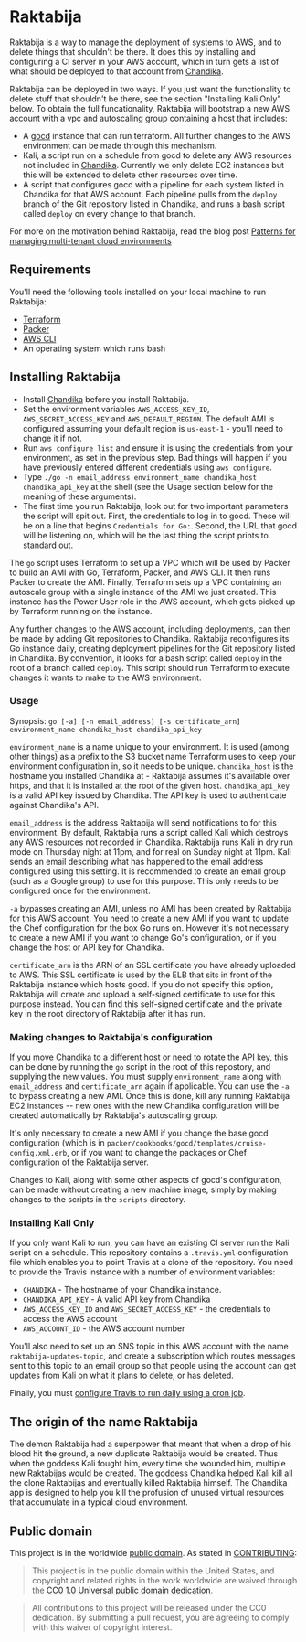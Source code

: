 # Raktabija

Raktabija is a way to manage the deployment of systems to AWS, and to delete things that shouldn't be there. It does this by installing and configuring a CI server in your AWS account, which in turn gets a list of what should be deployed to that account from [Chandika](https://github.com/18F/chandika).

Raktabija can be deployed in two ways. If you just want the functionality to delete stuff that shouldn't be there, see the section "Installing Kali Only" below. To obtain the full funcationality, Raktabija will bootstrap a new AWS account with a vpc and autoscaling group containing a host that includes:

* A [gocd](https://www.go.cd/) instance that can run terraform. All further changes to the AWS environment can be made through this mechanism.
* Kali, a script run on a schedule from gocd to delete any AWS resources not included in [Chandika](https://github.com/18F/chandika). Currently we only delete EC2 instances but this will be extended to delete other resources over time.
* A script that configures gocd with a pipeline for each system listed in Chandika for that AWS account. Each pipeline pulls from the `deploy` branch of the Git repository listed in Chandika, and runs a bash script called `deploy` on every change to that branch.

For more on the motivation behind Raktabija, read the blog post [Patterns for managing multi-tenant cloud environments](https://18f.gsa.gov/2016/08/10/patterns-for-managing-multi-tenant-cloud-environments/)

## Requirements

You'll need the following tools installed on your local machine to run Raktabija:

* [Terraform](https://www.terraform.io/)
* [Packer](https://www.packer.io/)
* [AWS CLI](https://aws.amazon.com/cli/)
* An operating system which runs bash

## Installing Raktabija

* Install [Chandika](https://github.com/18F/chandika) before you install Raktabija.
* Set the environment variables `AWS_ACCESS_KEY_ID`, `AWS_SECRET_ACCESS_KEY` and `AWS_DEFAULT_REGION`. The default AMI is configured assuming your default region is `us-east-1` - you'll need to change it if not.
* Run `aws configure list` and ensure it is using the credentials from your environment, as set in the previous step. Bad things will happen if you have previously entered different credentials using `aws configure`.
* Type `./go -n email_address environment_name chandika_host chandika_api_key` at the shell (see the Usage section below for the meaning of these arguments).
* The first time you run Raktabija, look out for two important parameters the script will spit out. First, the credentials to log in to gocd. These will be on a line that begins `Credentials for Go:`. Second, the URL that gocd will be listening on, which will be the last thing the script prints to standard out.

The `go` script uses Terraform to set up a VPC which will be used by Packer to build an AMI with Go, Terraform, Packer, and AWS CLI. It then runs Packer to create the AMI. Finally, Terraform sets up a VPC containing an autoscale group with a single instance of the AMI we just created. This instance has the Power User role in the AWS account, which gets picked up by Terraform running on the instance.

Any further changes to the AWS account, including deployments, can then be made by adding Git repositories to Chandika. Raktabija reconfigures its Go instance daily, creating deployment pipelines for the Git repository listed in Chandika. By convention, it looks for a bash script called `deploy` in the root of a branch called `deploy`. This script should run Terraform to execute changes it wants to make to the AWS environment.

### Usage

Synopsis: `go [-a] [-n email_address] [-s certificate_arn] environment_name chandika_host chandika_api_key`

`environment_name` is a name unique to your environment. It is used (among other things) as a prefix to the S3 bucket name Terraform uses to keep your environment configuration in, so it needs to be unique. `chandika_host` is the hostname you installed Chandika at - Raktabija assumes it's available over https, and that it is installed at the root of the given host.
`chandika_api_key` is a valid API key issued by Chandika. The API key is used to authenticate against Chandika's API.

`email_address` is the address Raktabija will send notifications to for this environment. By default, Raktabija runs a script called Kali which destroys any AWS resources not recorded in Chandika. Raktabija runs Kali in dry run mode on Thursday night at 11pm, and for real on Sunday night at 11pm. Kali sends an email describing what has happened to the email address configured using this setting. It is recommended to create an email group (such as a Google group) to use for this purpose. This only needs to be configured once for the environment.

`-a` bypasses creating an AMI, unless no AMI has been created by Raktabija for this AWS account. You need to create a new AMI if you want to update the Chef configuration for the box Go runs on. However it's not necessary to create a new AMI if you want to change Go's configuration, or if you change the host or API key for Chandika. 

`certificate_arn` is the ARN of an SSL certificate you have already uploaded to AWS. This SSL certificate is used by the ELB that sits in front of the Raktabija instance which hosts gocd. If you do not specify this option, Raktabija will create and upload a self-signed certificate to use for this purpose instead. You can find this self-signed certificate and the private key in the root directory of Raktabija after it has run.

### Making changes to Raktabija's configuration

If you move Chandika to a different host or need to rotate the API key, this can be done by running the `go` script in the root of this repostory, and supplying the new values. You must supply `environment_name` along with `email_address` and `certificate_arn` again if applicable. You can use the `-a` to bypass creating a new AMI. Once this is done, kill any running Raktabija EC2 instances -- new ones with the new Chandika configuration will be created automatically by Raktabija's autoscaling group.

It's only necessary to create a new AMI if you change the base gocd configuration (which is in `packer/cookbooks/gocd/templates/cruise-config.xml.erb`, or if you want to change the packages or Chef configuration of the Raktabija server.

Changes to Kali, along with some other aspects of gocd's configuration, can be made without creating a new machine image, simply by making changes to the scripts in the `scripts` directory.

### Installing Kali Only

If you only want Kali to run, you can have an existing CI server run the Kali script on a schedule. This repository contains a `.travis.yml` configuration file which enables you to point Travis at a clone of the repository. You need to provide the Travis instance with a number of environment variables:

* `CHANDIKA` - The hostname of your Chandika instance.
* `CHANDIKA_API_KEY` - A valid API key from Chandika
* `AWS_ACCESS_KEY_ID` and `AWS_SECRET_ACCESS_KEY` - the credentials to access the AWS account
* `AWS_ACCOUNT_ID` - the AWS account number

You'll also need to set up an SNS topic in this AWS account with the name `raktabija-updates-topic`, and create a subscription which routes messages sent to this topic to an email group so that people using the account can get updates from Kali on what it plans to delete, or has deleted.

Finally, you must [configure Travis to run daily using a cron job](https://docs.travis-ci.com/user/cron-jobs/).

## The origin of the name Raktabija

The demon Raktabija had a superpower that meant that when a drop of his blood hit the ground, a new duplicate Raktabija would be created. Thus when the goddess Kali fought him, every time she wounded him, multiple new Raktabijas would be created. The goddess Chandika helped Kali kill all the clone Raktabijas and eventually killed Raktabija himself. The Chandika app is designed to help you kill the profusion of unused virtual resources that accumulate in a typical cloud environment.

## Public domain

This project is in the worldwide [public domain](LICENSE.md). As stated in [CONTRIBUTING](CONTRIBUTING.md):

> This project is in the public domain within the United States, and copyright and related rights in the work worldwide are waived through the [CC0 1.0 Universal public domain dedication](https://creativecommons.org/publicdomain/zero/1.0/).

> All contributions to this project will be released under the CC0 dedication. By submitting a pull request, you are agreeing to comply with this waiver of copyright interest.
